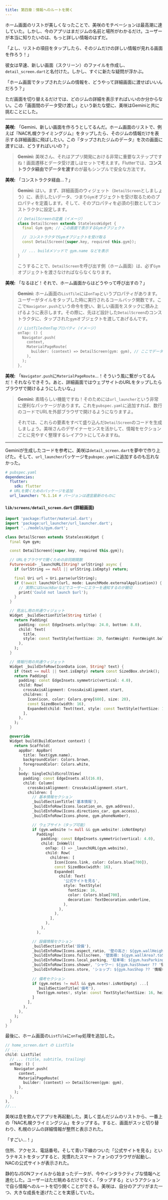 ```yaml
---
title: 第四章：情報へのルートを開く
---
```


ホーム画面のリストが美しくなったことで、美咲のモチベーションは最高潮に達していた。しかし、今のアプリはまだジムの名前と場所がわかるだけ。ユーザーが本当に知りたいのは、もっと詳しい情報のはずだ。

「よし、リストの項目をタップしたら、そのジムだけの詳しい情報が見れる画面を作ろう！」

彼女は早速、新しい画面（スクリーン）のファイルを作成し、`detail_screen.dart`と名付けた。しかし、すぐに新たな疑問が浮かぶ。

「ホーム画面でタップされたジムの情報を、どうやって詳細画面に渡せばいいんだろう？」

ただ画面を切り替えるだけでは、どのジムの詳細を表示すればいいのか分からない。この「画面間のデータ受け渡し」という新たな壁に、美咲はGeminiと共に挑むことにした。

---

**美咲:**
「Gemini、新しい画面を作ろうとしてるんだ。ホーム画面のリストで、例えば『NAC札幌クライミングジム』をタップしたら、そのジムの情報だけを表示する詳細画面に飛ばしたい。この『タップされたジムのデータ』を次の画面に渡すには、どうすればいいの？」

> **Gemini:**
> 美咲さん、それはアプリ開発における非常に重要なステップですね！画面遷移とデータ受け渡しはセットで考えます。Flutterでは、**コンストラクタ経由でデータを渡す**のが最もシンプルで安全な方法です。

**美咲:**
「コンストラクタ経由…？」

> **Gemini:**
> はい。まず、詳細画面のウィジェット（`DetailScreen`としましょう）に、表示したいデータ、つまり`Gym`オブジェクトを受け取るためのプロパティを定義します。そして、そのプロパティを必須の引数としてコンストラクタに設定します。
>
> ```dart
> // DetailScreenの定義（イメージ）
> class DetailScreen extends StatelessWidget {
>   final Gym gym; // この画面で表示するGymオブジェクト
>
>   // コンストラクタでGymオブジェクトを受け取る
>   const DetailScreen({super.key, required this.gym});
>
>   // ... buildメソッドで gym.name などを表示
> }
> ```
>
> こうすることで、`DetailScreen`を呼び出す側（ホーム画面）は、必ず`Gym`オブジェクトを渡さなければならなくなります。

**美咲:**
「なるほど！それで、ホーム画面からはどうやって呼び出すの？」

> **Gemini:**
> ホーム画面の`ListTile`には`onTap`というプロパティがあります。ユーザーがタイルをタップした時に実行されるコールバック関数です。ここで`Navigator.push`という命令を使い、新しい画面をスタックに積み上げるように表示します。その際に、先ほど設計した`DetailScreen`のコンストラクタに、タップされた`gym`オブジェクトを渡してあげるんです。
>
> ```dart
> // ListTileのonTapプロパティ（イメージ）
> onTap: () {
>   Navigator.push(
>     context,
>     MaterialPageRoute(
>       builder: (context) => DetailScreen(gym: gym), // ここでデータを渡す！
>     ),
>   );
> },
> ```

**美咲:**
「`Navigator.push`に`MaterialPageRoute`…！そういう風に繋がってるんだ！それならできそう。あと、詳細画面ではウェブサイトのURLをタップしたらブラウザで開けるようにしたいな。」

> **Gemini:**
> 素晴らしい機能ですね！そのためには`url_launcher`という非常に便利なパッケージがあります。これを`pubspec.yaml`に追加すれば、数行のコードでURLを外部ブラウザで開けるようになりますよ。
>
> それでは、これらの要素をすべて盛り込んだ`DetailScreen`のコードを生成しましょう。美咲さんのデザイナーセンスを活かして、情報をセクションごとに見やすく整理するレイアウトにしてみますね。

---

Geminiが生成したコードを参考に、美咲は`detail_screen.dart`を夢中で作り上げた。そして、`url_launcher`パッケージを`pubspec.yaml`に追加するのも忘れなかった。

```yaml
# pubspec.yaml
dependencies:
  flutter:
    sdk: flutter
  # URLを開くためのパッケージを追加
  url_launcher: ^6.1.14 # バージョンは適宜最新のものに
```

#### **`lib/screens/detail_screen.dart` (詳細画面)**

```dart
import 'package:flutter/material.dart';
import 'package:url_launcher/url_launcher.dart';
import '../models/gym.dart';

class DetailScreen extends StatelessWidget {
  final Gym gym;

  const DetailScreen({super.key, required this.gym});

  // URLをブラウザで開くための非同期関数
  Future<void> _launchURL(String? urlString) async {
    if (urlString == null || urlString.isEmpty) return;

    final Uri url = Uri.parse(urlString);
    if (!await launchUrl(url, mode: LaunchMode.externalApplication)) {
      // 実際にはSnackBarなどでユーザーにエラーを通知するのが親切
      print('Could not launch $url');
    }
  }

  // 見出し用の共通ウィジェット
  Widget _buildSectionTitle(String title) {
    return Padding(
      padding: const EdgeInsets.only(top: 24.0, bottom: 8.0),
      child: Text(
        title,
        style: const TextStyle(fontSize: 20, fontWeight: FontWeight.bold, color: Colors.brown),
      ),
    );
  }

  // 情報行用の共通ウィジェット
  Widget _buildInfoRow(IconData icon, String? text) {
    if (text == null || text.isEmpty) return const SizedBox.shrink();
    return Padding(
      padding: const EdgeInsets.symmetric(vertical: 4.0),
      child: Row(
        crossAxisAlignment: CrossAxisAlignment.start,
        children: [
          Icon(icon, color: Colors.grey[600], size: 20),
          const SizedBox(width: 16),
          Expanded(child: Text(text, style: const TextStyle(fontSize: 16))),
        ],
      ),
    );
  }

  @override
  Widget build(BuildContext context) {
    return Scaffold(
      appBar: AppBar(
        title: Text(gym.name),
        backgroundColor: Colors.brown,
        foregroundColor: Colors.white,
      ),
      body: SingleChildScrollView(
        padding: const EdgeInsets.all(16.0),
        child: Column(
          crossAxisAlignment: CrossAxisAlignment.start,
          children: [
            // 基本情報セクション
            _buildSectionTitle('基本情報'),
            _buildInfoRow(Icons.location_on, gym.address),
            _buildInfoRow(Icons.directions_car, gym.access),
            _buildInfoRow(Icons.phone, gym.phoneNumber),

            // ウェブサイト（タップ可能）
            if (gym.website != null && gym.website!.isNotEmpty)
              Padding(
                padding: const EdgeInsets.symmetric(vertical: 4.0),
                child: InkWell(
                  onTap: () => _launchURL(gym.website),
                  child: Row(
                    children: [
                      Icon(Icons.link, color: Colors.blue[700]),
                      const SizedBox(width: 16),
                      Expanded(
                        child: Text(
                          '公式サイトを見る',
                          style: TextStyle(
                            fontSize: 16,
                            color: Colors.blue[700],
                            decoration: TextDecoration.underline,
                          ),
                        ),
                      ),
                    ],
                  ),
                ),
              ),

            // 設備情報セクション
            _buildSectionTitle('設備'),
            _buildInfoRow(Icons.aspect_ratio, '壁の高さ: ${gym.wallHeight?.toString() ?? '情報なし'} m'),
            _buildInfoRow(Icons.fullscreen, '壁面積: ${gym.wallArea?.toString() ?? '情報なし'} ㎡'),
            _buildInfoRow(Icons.local_parking, '駐車場: ${gym.hasParking ?? '情報なし'}'),
            _buildInfoRow(Icons.shower, 'シャワー: ${gym.hasShower ?? '情報なし'}'),
            _buildInfoRow(Icons.store, 'ショップ: ${gym.hasShop ?? '情報なし'}'),
            
            // 備考セクション
            if (gym.notes != null && gym.notes!.isNotEmpty) ...[
              _buildSectionTitle('備考'),
              Text(gym.notes!, style: const TextStyle(fontSize: 16, height: 1.5)),
            ]
          ],
        ),
      ),
    );
  }
}
```

最後に、ホーム画面の`ListTile`に`onTap`処理を追加した。

```dart
// home_screen.dart の ListTile
// ...
child: ListTile(
  // ... (title, subtitle, trailing)
  onTap: () {
    Navigator.push(
      context,
      MaterialPageRoute(
        builder: (context) => DetailScreen(gym: gym),
      ),
    );
  },
),
//...
```

美咲は息を飲んでアプリを再起動した。美しく並んだジムのリストから、一番上の「NAC札幌クライミングジム」をタップする。すると、画面がスッと切り替わり、札幌のジムの詳細情報が整然と表示された。

「すごい…！」

住所、アクセス、電話番号。そして青い下線のついた「公式サイトを見る」というテキストをタップすると、見慣れたスマートフォンのブラウザが起動し、NACの公式サイトが表示された。

静的なJSONファイルから始まったデータが、今やインタラクティブな情報へと進化した。ユーザーはただ眺めるだけでなく、「タップする」というアクションで自ら情報へのルートを切り開くことができる。美咲は、自分のアプリがまた一つ、大きな成長を遂げたことを実感していた。